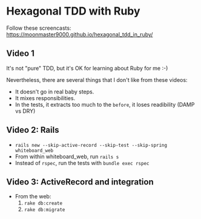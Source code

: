 # Hexagonal TDD with Ruby

Follow these screencasts: https://moonmaster9000.github.io/hexagonal_tdd_in_ruby/

## Video 1
It's not "pure" TDD, but it's OK for learning about Ruby for me :-)

Nevertheless, there are several things that I don't like from these videos:
* It doesn't go in real baby steps.
* It mixes responsibilities.
* In the tests, it extracts too much to the `before`, it loses readibility (DAMP vs DRY)

## Video 2: Rails
* `rails new --skip-active-record --skip-test --skip-spring whiteboard_web`
* From within whiteboard_web, run `rails s`
* Instead of `rspec`, run the tests with `bundle exec rspec`

## Video 3: ActiveRecord and integration
* From the web:
    1. `rake db:create`
    2. `rake db:migrate`